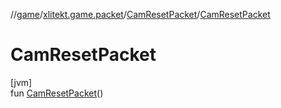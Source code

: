 //[game](../../../index.md)/[xlitekt.game.packet](../index.md)/[CamResetPacket](index.md)/[CamResetPacket](-cam-reset-packet.md)

# CamResetPacket

[jvm]\
fun [CamResetPacket](-cam-reset-packet.md)()
